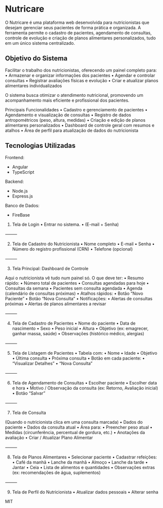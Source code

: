 # Nutricare

O Nutricare é uma plataforma web desenvolvida para nutricionistas que desejam gerenciar seus pacientes de forma prática e organizada.
A ferramenta permite o cadastro de pacientes, agendamento de consultas, controle de evolução e criação de planos alimentares personalizados, tudo em um único sistema centralizado.

## Objetivo do Sistema

Facilitar o trabalho dos nutricionistas, oferecendo um painel completo para:
	•	Armazenar e organizar informações dos pacientes
	•	Agendar e controlar consultas
	•	Registrar avaliações físicas e evolução
	•	Criar e atualizar planos alimentares individualizados

O sistema busca otimizar o atendimento nutricional, promovendo um acompanhamento mais eficiente e profissional dos pacientes.

Principais Funcionalidades
	•	Cadastro e gerenciamento de pacientes
	•	Agendamento e visualização de consultas
	•	Registro de dados antropométricos (peso, altura, medidas)
	•	Criação e edição de planos alimentares personalizados
	•	Dashboard de controle geral com resumos e atalhos
	•	Área de perfil para atualização de dados do nutricionista

## Tecnologias Utilizadas

Frontend:
- Angular
- TypeScript

Backend:
- Node.js
- Express.js

Banco de Dados:
- FireBase

1. Tela de Login
	•	Entrar no sistema.
	•	(E-mail + Senha)

⸻

2. Tela de Cadastro do Nutricionista
	•	Nome completo
	•	E-mail
	•	Senha
	•	Número do registro profissional (CRN)
	•	Telefone (opcional)

⸻

3. Tela Principal: Dashboard de Controle

Aqui o nutricionista vê tudo num painel só. O que deve ter:
	•	Resumo rápido:
	•	Número total de pacientes
	•	Consultas agendadas para hoje
	•	Consultas da semana
	•	Pacientes sem consulta agendada
	•	Agenda (calendário de consultas próximas)
	•	Atalhos rápidos:
	•	Botão “Novo Paciente”
	•	Botão “Nova Consulta”
	•	Notificações:
	•	Alertas de consultas próximas
	•	Alertas de planos alimentares a revisar

⸻

4. Tela de Cadastro de Pacientes
	•	Nome do paciente
	•	Data de nascimento
	•	Sexo
	•	Peso inicial
	•	Altura
	•	Objetivo (ex: emagrecer, ganhar massa, saúde)
	•	Observações (histórico médico, alergias)

⸻

5. Tela de Listagem de Pacientes
	•	Tabela com:
	•	Nome
	•	Idade
	•	Objetivo
	•	Última consulta
	•	Próxima consulta
	•	Botão em cada paciente:
	•	“Visualizar Detalhes”
	•	“Nova Consulta”

⸻

6. Tela de Agendamento de Consultas
	•	Escolher paciente
	•	Escolher data e hora
	•	Motivo / Observação da consulta (ex: Retorno, Avaliação inicial)
	•	Botão “Salvar”

⸻

7. Tela de Consulta

(Quando o nutricionista clica em uma consulta marcada)
	•	Dados do paciente
	•	Dados da consulta atual
	•	Área para:
	•	Preencher peso atual
	•	Medidas (circunferência, percentual de gordura, etc.)
	•	Anotações da avaliação
	•	Criar / Atualizar Plano Alimentar

⸻

8. Tela de Planos Alimentares
	•	Selecionar paciente
	•	Cadastrar refeições:
	•	Café da manhã
	•	Lanche da manhã
	•	Almoço
	•	Lanche da tarde
	•	Jantar
	•	Ceia
	•	Lista de alimentos e quantidades
	•	Observações extras (ex: recomendações de água, suplementos)

⸻

9. Tela de Perfil do Nutricionista
	•	Atualizar dados pessoais
	•	Alterar senha


MIT

